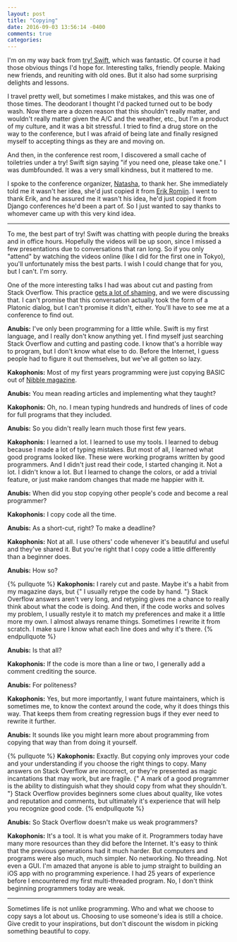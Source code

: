 ```yaml
---
layout: post
title: "Copying"
date: 2016-09-03 13:56:14 -0400
comments: true
categories: 
---
```


I'm on my way back from [try! Swift](http://tryswiftnyc.com), which was fantastic. Of course it had those obvious things I'd hope for. Interesting talks, friendly people. Making new friends, and reuniting with old ones. But it also had some surprising delights and lessons.

I travel pretty well, but sometimes I make mistakes, and this was one of those times. The deodorant I thought I'd packed turned out to be body wash. Now there are a dozen reason that this shouldn't really matter, and wouldn't really matter given the A/C and the weather, etc., but I'm a product of my culture, and it was a bit stressful. I tried to find a drug store on the way to the conference, but I was afraid of being late and finally resigned myself to accepting things as they are and moving on.

And then, in the conference rest room, I discovered a small cache of toiletries under a try! Swift sign saying "if you need one, please take one." I was dumbfounded. It was a very small kindness, but it mattered to me.
<!--more-->
I spoke to the conference organizer, [Natasha](https://twitter.com/NatashaTheRobot), to thank her. She immediately told me it wasn't her idea, she'd just copied it from [Erik Romijn](https://twitter.com/erikpub/). I went to thank Erik, and he assured me it wasn't his idea, he'd just copied it from Django conferences he'd been a part of. So I just wanted to say thanks to whomever came up with this very kind idea.

---

To me, the best part of try! Swift was chatting with people during the breaks and in office hours. Hopefully the videos will be up soon, since I missed a few presentations due to conversations that ran long. So if you only "attend" by watching the videos online (like I did for the first one in Tokyo), you'll unfortunately miss the best parts. I wish I could change that for you, but I can't. I'm sorry.

One of the more interesting talks I had was about cut and pasting from Stack Overflow. This practice [gets a lot of shaming](https://www.gitbook.com/book/tra38/essential-copying-and-pasting-from-stack-overflow/details), and we were discussing that. I can't promise that this conversation actually took the form of a Platonic dialog, but I can't promise it didn't, either. You'll have to see me at a conference to find out.

**Anubis:** I've only been programming for a little while. Swift is my first language, and I really don't know anything yet. I find myself just searching Stack Overflow and cutting and pasting code. I know that's a horrible way to program, but I don't know what else to do. Before the Internet, I guess people had to figure it out themselves, but we've all gotten so lazy.

**Kakophonis:** Most of my first years programming were just copying BASIC out of [Nibble magazine](http://www.nibblemagazine.com/Nibble_Magazines.htm).

**Anubis:** You mean reading articles and implementing what they taught?

**Kakophonis:** Oh, no. I mean typing hundreds and hundreds of lines of code for full programs that they included.

**Anubis:** So you didn't really learn much those first few years.

**Kakophonis:** I learned a lot. I learned to use my tools. I learned to debug because I made a lot of typing mistakes. But most of all, I learned what good programs looked like. These were working programs written by good programmers. And I didn't just read their code, I started changing it. Not a lot. I didn't know a lot. But I learned to change the colors, or add a trivial feature, or just make random changes that made me happier with it.

**Anubis:** When did you stop copying other people's code and become a real programmer?

**Kakophonis:** I copy code all the time.

**Anubis:** As a short-cut, right? To make a deadline?

**Kakophonis:** Not at all. I use others' code whenever it's beautiful and useful and they've shared it. But you're right that I copy code a little differently than a beginner does.

**Anubis:** How so?

{% pullquote %}
**Kakophonis:** I rarely cut and paste. Maybe it's a habit from my magazine days, but {" I usually retype the code by hand. "} Stack Overflow answers aren't very long, and retyping gives me a chance to really think about what the code is doing. And then, if the code works and solves my problem, I usually restyle it to match my preferences and make it a little more my own. I almost always rename things. Sometimes I rewrite it from scratch. I make sure I know what each line does and why it's there.
{% endpullquote %}

**Anubis:** Is that all?

**Kakophonis:** If the code is more than a line or two, I generally add a comment crediting the source.

**Anubis:** For politeness?

**Kakophonis:** Yes, but more importantly, I want future maintainers, which is sometimes me, to know the context around the code, why it does things this way. That keeps them from creating regression bugs if they ever need to rewrite it further.

**Anubis:** It sounds like you might learn more about programming from copying that way than from doing it yourself.

{% pullquote %}
**Kakophonis:** Exactly. But copying only improves your code and your understanding if you choose the right things to copy. Many answers on Stack Overflow are incorrect, or they're presented as magic incantations that may work, but are fragile. {" A mark of a good programmer is the ability to distinguish what they should copy from what they shouldn't. "} Stack Overflow provides beginners some clues about quality, like votes and reputation and comments, but ultimately it's experience that will help you recognize good code.
{% endpullquote %}

**Anubis:** So Stack Overflow doesn't make us weak programmers?

**Kakophonis:** It's a tool. It is what you make of it. Programmers today have many more resources than they did before the Internet. It's easy to think that the previous generations had it much harder. But computers and programs were also much, much simpler. No networking. No threading. Not even a GUI. I'm amazed that anyone is able to jump straight to building an iOS app with no programming experience. I had 25 years of experience before I encountered my first multi-threaded program. No, I don't think beginning programmers today are weak.

---

Sometimes life is not unlike programming. Who and what we choose to copy says a lot about us. Choosing to use someone's idea is still a choice. Give credit to your inspirations, but don't discount the wisdom in picking something beautiful to copy.